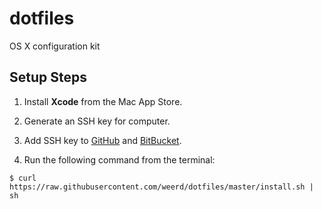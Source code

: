 # dotfiles
OS X configuration kit

## Setup Steps

1) Install **Xcode** from the Mac App Store.

2) Generate an SSH key for computer.

3) Add SSH key to [GitHub](https://github.com) and [BitBucket](https://bitbucket.com).

4) Run the following command from the terminal:

```shell
$ curl https://raw.githubusercontent.com/weerd/dotfiles/master/install.sh | sh
```

